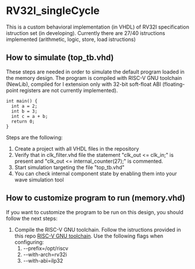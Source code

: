 # RV32I_singleCycle
This is a custom behavioral implementation (in VHDL) of RV32I specification istruction set (in developing). Currently there are 27/40 istructions implemented (arithmetic, logic, store, load istructions)


## How to simulate (top_tb.vhd)
These steps are needed in order to simulate the default program loaded in the memory design.
The program is compiled with RISC-V GNU toolchain (NewLib), compiled for I extension only with 32-bit soft-float ABI (floating-point registers are not currently implemented).
```
int main() {
  int a = 2;
  int b = 3;
  int c = a + b;
  return 0;
}
```
Steps are the following:
1. Create a project with all VHDL files in the repository
2. Verify that in clk_filter.vhd file the statement "clk_out <= clk_in;" is present and "clk_out <= internal_counter(27);" is commented.
3. Start simulation targeting the file "top_tb.vhd"
4. You can check internal component state by enabling them into your wave simulation tool


## How to customize program to run (memory.vhd)
If you want to customize the program to be run on this design, you should follow the next steps:
1. Compile the RISC-V GNU toolchain. Follow the istructions provided in this repo [RISC-V GNU toolchain](https://github.com/riscv/riscv-gnu-toolchain). Use the following flags when configuring:
    1. --prefix=/opt/riscv
    2. --with-arch=rv32i
    3. --with-abi=ilp32
